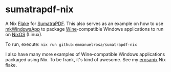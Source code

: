 # sumatrapdf-nix

A Nix [Flake](https://nixos.wiki/wiki/Flakes) for [SumatraPDF](https://www.sumatrapdfreader.org/free-pdf-reader). This also serves as an example on how to use [mkWindowsApp](https://github.com/emmanuelrosa/erosanix/tree/master/pkgs/mkwindowsapp) to package [Wine](https://www.winehq.org/)-compatible Windows applications to run on [NixOS](https://nixos.org/) (Linux).

To run, execute: `nix run github:emmanuelrosa/sumatrapdf-nix`

I also have many more examples of Wine-compatible Windows applications packaged using Nix. To be frank, it's kind of awesome. See my [erosanix]( https://github.com/emmanuelrosa/erosanix) Nix flake.
